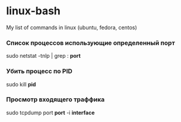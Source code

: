 # linux-bash
My list of commands in linux (ubuntu, fedora, centos)



### Список процессов использующие определенный порт
sudo netstat -tnlp | grep : **port**


### Убить процесс по PID
sudo kill **pid**


### Просмотр входящего траффика
sudo tcpdump port **port** -i **interface**
